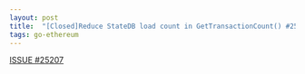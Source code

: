 ```yaml
---
layout: post
title:  "[Closed]Reduce StateDB load count in GetTransactionCount() #25207"
tags: go-ethereum
---
```


[ISSUE #25207](https://github.com/ethereum/go-ethereum/issues/25207)
